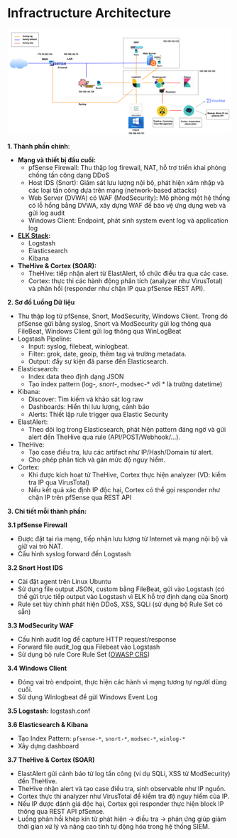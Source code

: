 # Infractructure Architecture

![Sơ đồ kiến trúc](../media/network_topology.png)

**1. Thành phần chính**:
- **Mạng và thiết bị đầu cuối:**
  - pfSense Firewall: Thu thập log firewall, NAT, hỗ trợ triển khai phòng chống tấn công dạng DDoS
  - Host IDS (Snort): Giám sát lưu lượng nội bộ, phát hiện xâm nhập và các loại tấn công dựa trên mạng (network-based attacks)
  - Web Server (DVWA) có WAF (ModSecurity): Mô phỏng một hệ thống có lỗ hổng bằng DVWA, xây dựng WAF để bảo vệ ứng dụng web và gửi log audit
  - Windows Client: Endpoint, phát sinh system event log và application log
- **[ELK Stack](../README.md):**
  - Logstash
  - Elasticsearch
  - Kibana
- **TheHive & Cortex (SOAR):**
  - TheHive: tiếp nhận alert từ ElastAlert, tổ chức điều tra qua các case.
  - Cortex: thực thi các hành động phân tích (analyzer như VirusTotal) và phản hồi (responder như chặn IP qua pfSense REST API).

**2. Sơ đồ Luồng Dữ liệu**
- Thu thập log từ pfSense, Snort, ModSecurity, Windows Client. Trong đó pfSense gửi bằng syslog, Snort và ModSecurity gửi log thông qua FileBeat, Windows Client gửi log thông qua WinLogBeat
- Logstash Pipeline:
  - Input: syslog, filebeat, winlogbeat.
  - Filter: grok, date, geoip, thêm tag và trường metadata.
  - Output: đẩy sự kiện đã parse đến Elasticsearch.
- Elasticsearch:
  - Index data theo định dạng JSON
  - Tạo index pattern (log-*, snort-*, modsec-* với * là trường datetime)
- Kibana:
  - Discover: Tìm kiếm và khảo sát log raw
  - Dashboards: Hiển thị lưu lượng, cảnh báo
  - Alerts: Thiết lập rule trigger qua Elastic Security
- ElastAlert:
  - Theo dõi log trong Elasticsearch, phát hiện pattern đáng ngờ và gửi alert đến TheHive qua rule (API/POST/Webhook/...).
- TheHive:
  - Tạo case điều tra, lưu các artifact như IP/Hash/Domain từ alert.
  - Cho phép phân tích và gán mức độ nguy hiểm.
- Cortex:
  - Khi được kích hoạt từ TheHive, Cortex thực hiện analyzer (VD: kiểm tra IP qua VirusTotal)
  - Nếu kết quả xác định IP độc hại, Cortex có thể gọi responder như chặn IP trên pfSense qua REST API

**3. Chi tiết mỗi thành phần:**

**3.1 pfSense Firewall**
  - Được đặt tại rìa mạng, tiếp nhận lưu lượng từ Internet và mạng nội bộ và giữ vai trò NAT.
  - Cấu hình syslog forward đến Logstash

**3.2 Snort Host IDS**
  - Cài đặt agent trên Linux Ubuntu
  - Sử dụng file output JSON, custom bằng FileBeat, gửi vào Logstash (có thể gửi trực tiếp output vào Logstash vì ELK hỗ trợ định dạng của Snort)
  - Rule set tùy chỉnh phát hiện DDoS, XSS, SQLi (sử dụng bộ Rule Set có sẵn)
    
**3.3 ModSecurity WAF**
  - Cấu hình audit log để capture HTTP request/response
  - Forward file audit_log qua Filebeat vào Logstash
  - Sử dụng bộ rule Core Rule Set ([OWASP CRS](https://github.com/coreruleset/coreruleset))
    
**3.4 Windows Client**
  - Đóng vai trò endpoint, thực hiện các hành vi mạng tương tự người dùng cuối. 
  - Sử dụng Winlogbeat để gửi Windows Event Log
    
**3.5 Logstash:** logstash.conf

**3.6 Elasticsearch & Kibana**
  - Tạo Index Pattern: `pfsense-*`, `snort-*`, `modsec-*`, `winlog-*`
  - Xây dựng dashboard

**3.7 TheHive & Cortex (SOAR)**
  - ElastAlert gửi cảnh báo từ log tấn công (ví dụ SQLi, XSS từ ModSecurity) đến TheHive.
  - TheHive nhận alert và tạo case điều tra, sinh observable như IP nguồn.
  - Cortex thực thi analyzer như VirusTotal để kiểm tra độ nguy hiểm của IP.
  - Nếu IP được đánh giá độc hại, Cortex gọi responder thực hiện block IP thông qua REST API pfSense.
  - Luồng phản hồi khép kín từ phát hiện → điều tra → phản ứng giúp giảm thời gian xử lý và nâng cao tính tự động hóa trong hệ thống SIEM.
   

  
